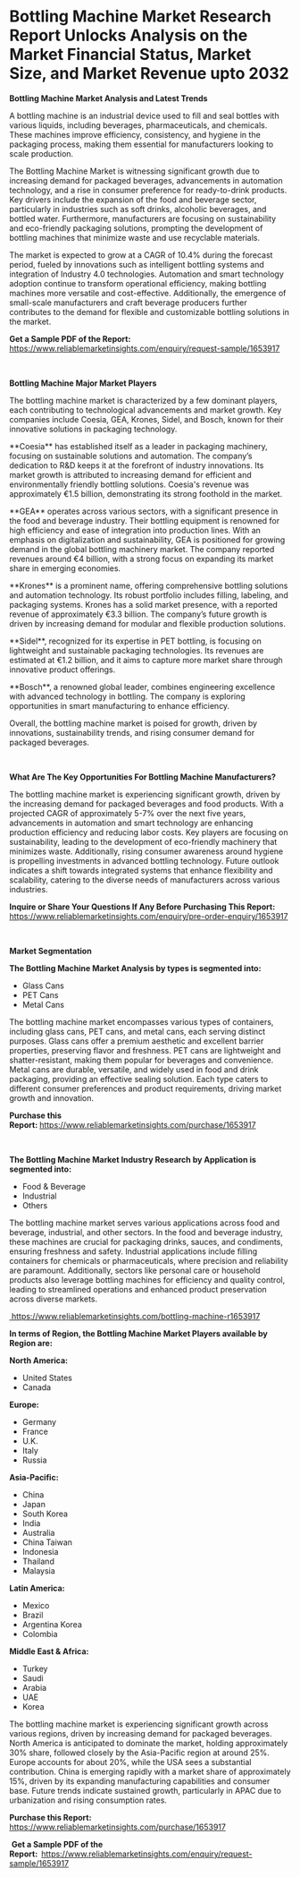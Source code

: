 <p><h1>Bottling Machine Market Research Report Unlocks Analysis on the Market Financial Status, Market Size, and Market Revenue upto 2032</h1></p><p><strong>Bottling Machine Market Analysis and Latest Trends</strong></p>
<p><p>A bottling machine is an industrial device used to fill and seal bottles with various liquids, including beverages, pharmaceuticals, and chemicals. These machines improve efficiency, consistency, and hygiene in the packaging process, making them essential for manufacturers looking to scale production.</p><p>The Bottling Machine Market is witnessing significant growth due to increasing demand for packaged beverages, advancements in automation technology, and a rise in consumer preference for ready-to-drink products. Key drivers include the expansion of the food and beverage sector, particularly in industries such as soft drinks, alcoholic beverages, and bottled water. Furthermore, manufacturers are focusing on sustainability and eco-friendly packaging solutions, prompting the development of bottling machines that minimize waste and use recyclable materials.</p><p>The market is expected to grow at a CAGR of 10.4% during the forecast period, fueled by innovations such as intelligent bottling systems and integration of Industry 4.0 technologies. Automation and smart technology adoption continue to transform operational efficiency, making bottling machines more versatile and cost-effective. Additionally, the emergence of small-scale manufacturers and craft beverage producers further contributes to the demand for flexible and customizable bottling solutions in the market.</p></p>
<p><strong>Get a Sample PDF of the Report:&nbsp;</strong> <a href="https://www.reliablemarketinsights.com/enquiry/request-sample/1653917?utm_campaign=3309&utm_medium=2&utm_source=Github&utm_content=ia&utm_term=18042025&utm_id=bottling-machine">https://www.reliablemarketinsights.com/enquiry/request-sample/1653917</a></p>
<p>&nbsp;</p>
<p><strong>Bottling Machine Major Market Players</strong></p>
<p><p>The bottling machine market is characterized by a few dominant players, each contributing to technological advancements and market growth. Key companies include Coesia, GEA, Krones, Sidel, and Bosch, known for their innovative solutions in packaging technology.</p><p>**Coesia** has established itself as a leader in packaging machinery, focusing on sustainable solutions and automation. The company’s dedication to R&D keeps it at the forefront of industry innovations. Its market growth is attributed to increasing demand for efficient and environmentally friendly bottling solutions. Coesia's revenue was approximately €1.5 billion, demonstrating its strong foothold in the market.</p><p>**GEA** operates across various sectors, with a significant presence in the food and beverage industry. Their bottling equipment is renowned for high efficiency and ease of integration into production lines. With an emphasis on digitalization and sustainability, GEA is positioned for growing demand in the global bottling machinery market. The company reported revenues around €4 billion, with a strong focus on expanding its market share in emerging economies.</p><p>**Krones** is a prominent name, offering comprehensive bottling solutions and automation technology. Its robust portfolio includes filling, labeling, and packaging systems. Krones has a solid market presence, with a reported revenue of approximately €3.3 billion. The company’s future growth is driven by increasing demand for modular and flexible production solutions.</p><p>**Sidel**, recognized for its expertise in PET bottling, is focusing on lightweight and sustainable packaging technologies. Its revenues are estimated at €1.2 billion, and it aims to capture more market share through innovative product offerings.</p><p>**Bosch**, a renowned global leader, combines engineering excellence with advanced technology in bottling. The company is exploring opportunities in smart manufacturing to enhance efficiency.</p><p>Overall, the bottling machine market is poised for growth, driven by innovations, sustainability trends, and rising consumer demand for packaged beverages.</p></p>
<p>&nbsp;</p>
<p><strong>What Are The Key Opportunities For Bottling Machine Manufacturers?</strong></p>
<p><p>The bottling machine market is experiencing significant growth, driven by the increasing demand for packaged beverages and food products. With a projected CAGR of approximately 5-7% over the next five years, advancements in automation and smart technology are enhancing production efficiency and reducing labor costs. Key players are focusing on sustainability, leading to the development of eco-friendly machinery that minimizes waste. Additionally, rising consumer awareness around hygiene is propelling investments in advanced bottling technology. Future outlook indicates a shift towards integrated systems that enhance flexibility and scalability, catering to the diverse needs of manufacturers across various industries.</p></p>
<p><strong>Inquire or Share Your Questions If Any Before Purchasing This Report:</strong> <a href="https://www.reliablemarketinsights.com/enquiry/pre-order-enquiry/1653917?utm_campaign=3309&utm_medium=2&utm_source=Github&utm_content=ia&utm_term=18042025&utm_id=bottling-machine">https://www.reliablemarketinsights.com/enquiry/pre-order-enquiry/1653917</a></p>
<p>&nbsp;</p>
<p><strong>Market Segmentation</strong></p>
<p><strong>The Bottling Machine Market Analysis by types is segmented into:</strong></p>
<p><ul><li>Glass Cans</li><li>PET Cans</li><li>Metal Cans</li></ul></p>
<p><p>The bottling machine market encompasses various types of containers, including glass cans, PET cans, and metal cans, each serving distinct purposes. Glass cans offer a premium aesthetic and excellent barrier properties, preserving flavor and freshness. PET cans are lightweight and shatter-resistant, making them popular for beverages and convenience. Metal cans are durable, versatile, and widely used in food and drink packaging, providing an effective sealing solution. Each type caters to different consumer preferences and product requirements, driving market growth and innovation.</p></p>
<p><strong>Purchase this Report:&nbsp;</strong><a href="https://www.reliablemarketinsights.com/purchase/1653917?utm_campaign=3309&utm_medium=2&utm_source=Github&utm_content=ia&utm_term=18042025&utm_id=bottling-machine">https://www.reliablemarketinsights.com/purchase/1653917</a></p>
<p>&nbsp;</p>
<p><strong>The Bottling Machine Market Industry Research by Application is segmented into:</strong></p>
<p><ul><li>Food & Beverage</li><li>Industrial</li><li>Others</li></ul></p>
<p><p>The bottling machine market serves various applications across food and beverage, industrial, and other sectors. In the food and beverage industry, these machines are crucial for packaging drinks, sauces, and condiments, ensuring freshness and safety. Industrial applications include filling containers for chemicals or pharmaceuticals, where precision and reliability are paramount. Additionally, sectors like personal care or household products also leverage bottling machines for efficiency and quality control, leading to streamlined operations and enhanced product preservation across diverse markets.</p></p>
<p><a href="https://www.reliablemarketinsights.com/bottling-machine-r1653917?utm_campaign=3309&utm_medium=2&utm_source=Github&utm_content=ia&utm_term=18042025&utm_id=bottling-machine">&nbsp;https://www.reliablemarketinsights.com/bottling-machine-r1653917</a></p>
<p><strong>In terms of Region, the Bottling Machine Market Players available by Region are:</strong></p>
<p>
    <p> <strong> North America: </strong>
        <ul>
            <li>United States</li>
            <li>Canada</li>
        </ul>
        </p> 
    <p> <strong> Europe: </strong>
        <ul>
            <li>Germany</li>
            <li>France</li>
            <li>U.K.</li>
            <li>Italy</li>
            <li>Russia</li>
        </ul>
        </p> 
    <p> <strong> Asia-Pacific: </strong>
        <ul>
            <li>China</li>
            <li>Japan</li>
            <li>South Korea</li>
            <li>India</li>
            <li>Australia</li>
            <li>China Taiwan</li>
            <li>Indonesia</li>
            <li>Thailand</li>
            <li>Malaysia</li>
        </ul>
        </p> 
    <p> <strong> Latin America: </strong>
        <ul>
            <li>Mexico</li>
            <li>Brazil</li>
            <li>Argentina Korea</li>
            <li>Colombia</li>
        </ul>
        </p> 
    <p> <strong> Middle East & Africa: </strong>
        <ul>
            <li>Turkey</li>
            <li>Saudi</li>
            <li>Arabia</li>
            <li>UAE</li>
            <li>Korea</li>
        </ul>
    </p>
    </p>
<p><p>The bottling machine market is experiencing significant growth across various regions, driven by increasing demand for packaged beverages. North America is anticipated to dominate the market, holding approximately 30% share, followed closely by the Asia-Pacific region at around 25%. Europe accounts for about 20%, while the USA sees a substantial contribution. China is emerging rapidly with a market share of approximately 15%, driven by its expanding manufacturing capabilities and consumer base. Future trends indicate sustained growth, particularly in APAC due to urbanization and rising consumption rates.</p></p>
<p><strong>Purchase this Report: </strong><a href="https://www.reliablemarketinsights.com/purchase/1653917?utm_campaign=3309&utm_medium=2&utm_source=Github&utm_content=ia&utm_term=18042025&utm_id=bottling-machine">https://www.reliablemarketinsights.com/purchase/1653917</a></p>
<p>&nbsp;<strong>Get a Sample PDF of the Report:&nbsp;&nbsp;</strong><a href="https://www.reliablemarketinsights.com/enquiry/request-sample/1653917?utm_campaign=3309&utm_medium=2&utm_source=Github&utm_content=ia&utm_term=18042025&utm_id=bottling-machine">https://www.reliablemarketinsights.com/enquiry/request-sample/1653917</a></p>
<p><strong></strong></p>
<p><p></p><p></p><p></p></p>